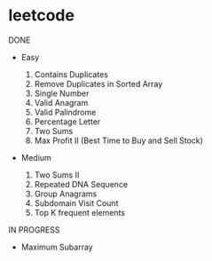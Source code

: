 # leetcode

DONE
- Easy		
	1. Contains Duplicates
    2. Remove Duplicates in Sorted Array 		
	3. Single Number	
    4. Valid Anagram	
	5. Valid Palindrome		
    6. Percentage Letter
    7. Two Sums	
    8. Max Profit II (Best Time to Buy and Sell Stock)  

- Medium
    1. Two Sums II		
    2. Repeated DNA Sequence
    3. Group Anagrams
    4. Subdomain Visit Count	
    5. Top K frequent elements
	

IN PROGRESS    
- Maximum Subarray 
			
			
			
			
			
			
			